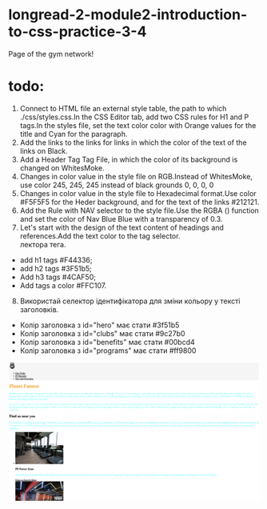 # longread-2-module2-introduction-to-css-practice-3-4

Page of the gym network!

# todo:

1. Connect to HTML file an external style table, the path to which
   ./css/styles.css.In the CSS Editor tab, add two CSS rules for H1 and P
   tags.In the styles file, set the text color color with Orange values for the
   title and Cyan for the paragraph.
2. Add the links to the links for links in which the color of the text of the
   links on Black.
3. Add a Header Tag Tag File, in which the color of its background is changed on
   WhitesMoke.
4. Changes in color value in the style file on RGB.Instead of WhitesMoke, use
   color 245, 245, 245 instead of black grounds 0, 0, 0, 0
5. Changes in color value in the style file to Hexadecimal format.Use color
   #F5F5F5 for the Heder background, and for the text of the links #212121.
6. Add the Rule with NAV selector to the style file.Use the RGBA () function and
   set the color of Nav Blue Blue with a transparency of 0.3.
7. Let's start with the design of the text content of headings and
   references.Add the text color to the tag selector.  
    лектора тега.

- add h1 tags #F44336;
- add h2 tags #3F51b5;
- Add h3 tags #4CAF50;
- Add tags a color #FFC107.

8. Використай селектор ідентифікатора для зміни кольору у тексті заголовків.

- Колір заголовка з id="hero" має стати #3f51b5
- Колір заголовка з id="clubs" має стати #9c27b0
- Колір заголовка з id="benefits" має стати #00bcd4
- Колір заголовка з id="programs" має стати #ff9800

![Опис зображення](./asset/planet-fatness.png)
